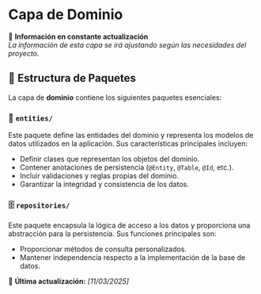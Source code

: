 # Capa de Dominio

📌 **Información en constante actualización**  
_La información de esta capa se irá ajustando según las necesidades del proyecto._

## 📂 Estructura de Paquetes
La capa de **dominio** contiene los siguientes paquetes esenciales:

### 📌 `entities/`
Este paquete define las entidades del dominio y representa los modelos de datos utilizados en la aplicación. Sus características principales incluyen:
- Definir clases que representan los objetos del dominio.
- Contener anotaciones de persistencia (`@Entity`, `@Table`, `@Id`, etc.).
- Incluir validaciones y reglas propias del dominio.
- Garantizar la integridad y consistencia de los datos.

### 🗄 `repositories/`
Este paquete encapsula la lógica de acceso a los datos y proporciona una abstracción para la persistencia. Sus funciones principales son:
- Proporcionar métodos de consulta personalizados.
- Mantener independencia respecto a la implementación de la base de datos.

📌 **Última actualización:** _[11/03/2025]_

